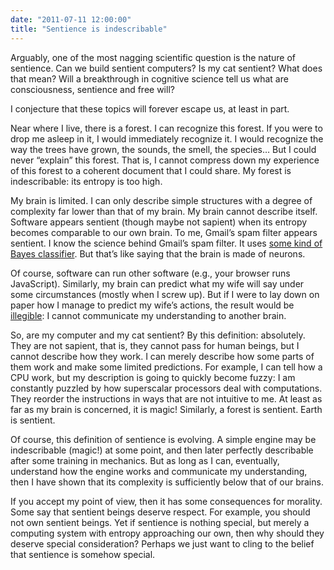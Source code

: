 ```yaml
---
date: "2011-07-11 12:00:00"
title: "Sentience is indescribable"
---
```




Arguably, one of the most nagging scientific question is the nature of sentience. Can we build sentient computers? Is my cat sentient? What does that mean? Will a breakthrough in cognitive science tell us what are consciousness, sentience and free will?

I conjecture that these topics will forever escape us, at least in part.

Near where I live, there is a forest. I can recognize this forest. If you were to drop me asleep in it, I would immediately recognize it. I would recognize the way the trees have grown, the sounds, the smell, the species&hellip; But I could never &ldquo;explain&rdquo; this forest. That is, I cannot compress down my experience of this forest to a coherent document that I could share. My forest is indescribable: its entropy is too high.

My brain is limited. I can only describe simple structures with a degree of complexity far lower than that of my brain. My brain cannot describe itself. Software appears sentient (though maybe not sapient) when its entropy becomes comparable to our own brain. To me, Gmail&rsquo;s spam filter appears sentient. I know the science behind Gmail&rsquo;s spam filter. It uses [some kind of Bayes classifier](https://en.wikipedia.org/wiki/Bayesian_spam_filtering). But that&rsquo;s like saying that the brain is made of neurons.

Of course, software can run other software (e.g., your browser runs JavaScript). Similarly, my brain can predict what my wife will say under some circumstances (mostly when I screw up). But if I were to lay down on paper how I manage to predict my wife&rsquo;s actions, the result would be [illegible](http://www.ribbonfarm.com/2010/07/26/a-big-little-idea-called-legibility/): I cannot communicate my understanding to another brain.

So, are my computer and my cat sentient? By this definition: absolutely. They are not sapient, that is, they cannot pass for human beings, but I cannot describe how they work. I can merely describe how some parts of them work and make some limited predictions. For example, I can tell how a CPU work, but my description is going to quickly become fuzzy: I am constantly puzzled by how superscalar processors deal with computations. They reorder the instructions in ways that are not intuitive to me. At least as far as my brain is concerned, it is magic! Similarly, a forest is sentient. Earth is sentient.

Of course, this definition of sentience is evolving. A simple engine may be indescribable (magic!) at some point, and then later perfectly describable after some training in mechanics. But as long as I can, eventually, understand how the engine works and communicate my understanding, then I have shown that its complexity is sufficiently below that of our brains.

If you accept my point of view, then it has some consequences for morality. Some say that sentient beings deserve respect. For example, you should not own sentient beings. Yet if sentience is nothing special, but merely a computing system with entropy approaching our own, then why should they deserve special consideration? Perhaps we just want to cling to the belief that sentience is somehow special.

